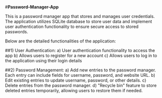 #**Password-Manager-App**

This is a password manager app that stores and manages user credentials. The application utilizes SQLite database to store user data and implement user authentication functionality to ensure secure access to stored passwords.

Below are the detailed functionalities of the application:

##1) User Authentication:
   a) User authentication functionality to access the app
   b) Allows users to register for a new account
   c) Allows users to log in to the application using their login details

##2) Password Management:
   a) Add new entries to the password manager. Each entry can include fields for username, password, and website URL.
   b) Edit existing entries to update username, password, or other details.
   c) Delete entries from the password manager.
   d) "Recycle bin" feature to store deleted entries temporarily, allowing users to restore them if needed.
